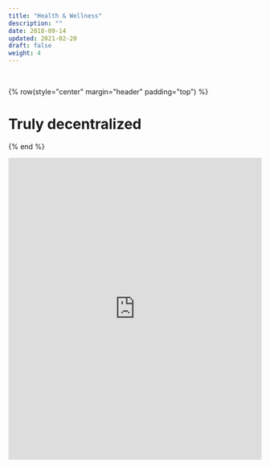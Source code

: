 ```yaml
---
title: "Health & Wellness"
description: ""
date: 2018-09-14
updated: 2021-02-20
draft: false
weight: 4
---
```


<div class="container mx-auto">

<br>

<!-- section 1 (co-found) -->

{% row(style="center" margin="header" padding="top") %}

# Truly decentralized



{% end %}

</div>

<iframe src="https://snazzymaps.com/embed/169103" width="100%" height="600px" style="border:none;"></iframe>